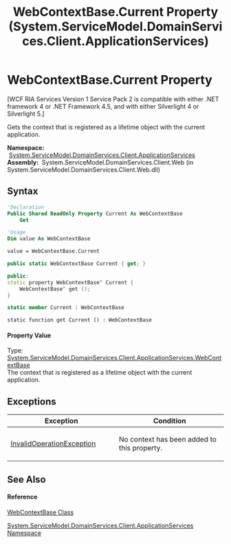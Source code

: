 ﻿---
title: WebContextBase.Current Property  (System.ServiceModel.DomainServices.Client.ApplicationServices)
TOCTitle: Current Property
ms:assetid: P:System.ServiceModel.DomainServices.Client.ApplicationServices.WebContextBase.Current
ms:mtpsurl: https://msdn.microsoft.com/en-us/library/system.servicemodel.domainservices.client.applicationservices.webcontextbase.current(v=VS.91)
ms:contentKeyID: 28899064
ms.date: 01/27/2012
mtps_version: v=VS.91
f1_keywords:
- System.ServiceModel.DomainServices.Client.ApplicationServices.WebContextBase.Current
- System.ServiceModel.DomainServices.Client.ApplicationServices.WebContextBase.get_Current
dev_langs:
- CSharp
- JScript
- VB
- FSharp
- c++
api_location:
- System.ServiceModel.DomainServices.Client.Web.dll
api_name:
- System.ServiceModel.DomainServices.Client.ApplicationServices.WebContextBase.Current
- System.ServiceModel.DomainServices.Client.ApplicationServices.WebContextBase.get_Current
api_type:
- Managed
topic_type:
- apiref
- kbSyntax
product_family_name: VS
ROBOTS: INDEX,FOLLOW
---

# WebContextBase.Current Property

\[WCF RIA Services Version 1 Service Pack 2 is compatible with either .NET framework 4 or .NET Framework 4.5, and with either Silverlight 4 or Silverlight 5.\]

Gets the context that is registered as a lifetime object with the current application.

**Namespace:**  [System.ServiceModel.DomainServices.Client.ApplicationServices](ff457765\(v=vs.91\).md)  
**Assembly:**  System.ServiceModel.DomainServices.Client.Web (in System.ServiceModel.DomainServices.Client.Web.dll)

## Syntax

``` vb
'Declaration
Public Shared ReadOnly Property Current As WebContextBase
    Get
```

``` vb
'Usage
Dim value As WebContextBase

value = WebContextBase.Current
```

``` csharp
public static WebContextBase Current { get; }
```

``` c++
public:
static property WebContextBase^ Current {
    WebContextBase^ get ();
}
```

``` fsharp
static member Current : WebContextBase
```

``` jscript
static function get Current () : WebContextBase
```

#### Property Value

Type: [System.ServiceModel.DomainServices.Client.ApplicationServices.WebContextBase](ff457966\(v=vs.91\).md)  
The context that is registered as a lifetime object with the current application.  

## Exceptions

<table>
<colgroup>
<col style="width: 50%" />
<col style="width: 50%" />
</colgroup>
<thead>
<tr class="header">
<th>Exception</th>
<th>Condition</th>
</tr>
</thead>
<tbody>
<tr class="odd">
<td><a href="https://msdn.microsoft.com/en-us/library/2asft85a">InvalidOperationException</a></td>
<td><p>No context has been added to this property.</p></td>
</tr>
</tbody>
</table>

## See Also

#### Reference

[WebContextBase Class](ff457966\(v=vs.91\).md)

[System.ServiceModel.DomainServices.Client.ApplicationServices Namespace](ff457765\(v=vs.91\).md)

